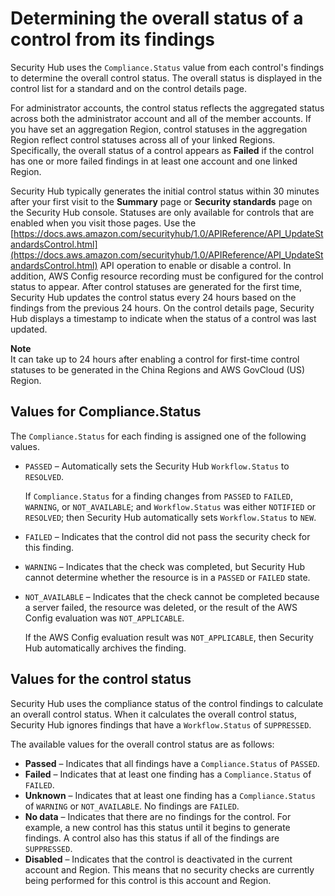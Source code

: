 # Determining the overall status of a control from its findings<a name="controls-overall-status"></a>

Security Hub uses the `Compliance.Status` value from each control's findings to determine the overall control status\. The overall status is displayed in the control list for a standard and on the control details page\.

For administrator accounts, the control status reflects the aggregated status across both the administrator account and all of the member accounts\. If you have set an aggregation Region, control statuses in the aggregation Region reflect control statuses across all of your linked Regions\. Specifically, the overall status of a control appears as **Failed** if the control has one or more failed findings in at least one account and one linked Region\.

Security Hub typically generates the initial control status within 30 minutes after your first visit to the **Summary** page or **Security standards** page on the Security Hub console\. Statuses are only available for controls that are enabled when you visit those pages\. Use the [https://docs.aws.amazon.com/securityhub/1.0/APIReference/API_UpdateStandardsControl.html](https://docs.aws.amazon.com/securityhub/1.0/APIReference/API_UpdateStandardsControl.html) API operation to enable or disable a control\. In addition, AWS Config resource recording must be configured for the control status to appear\. After control statuses are generated for the first time, Security Hub updates the control status every 24 hours based on the findings from the previous 24 hours\. On the control details page, Security Hub displays a timestamp to indicate when the status of a control was last updated\.

**Note**  
It can take up to 24 hours after enabling a control for first\-time control statuses to be generated in the China Regions and AWS GovCloud \(US\) Region\.

## Values for Compliance\.Status<a name="controls-overall-status-compliance-status"></a>

The `Compliance.Status` for each finding is assigned one of the following values\.
+ `PASSED` – Automatically sets the Security Hub `Workflow.Status` to `RESOLVED`\.

  If `Compliance.Status` for a finding changes from `PASSED` to `FAILED`, `WARNING`, or `NOT_AVAILABLE`; and `Workflow.Status` was either `NOTIFIED` or `RESOLVED`; then Security Hub automatically sets `Workflow.Status` to `NEW`\.
+ `FAILED` – Indicates that the control did not pass the security check for this finding\.
+ `WARNING` – Indicates that the check was completed, but Security Hub cannot determine whether the resource is in a `PASSED` or `FAILED` state\.
+ `NOT_AVAILABLE` – Indicates that the check cannot be completed because a server failed, the resource was deleted, or the result of the AWS Config evaluation was `NOT_APPLICABLE`\.

  If the AWS Config evaluation result was `NOT_APPLICABLE`, then Security Hub automatically archives the finding\.

## Values for the control status<a name="controls-overall-status-values"></a>

Security Hub uses the compliance status of the control findings to calculate an overall control status\. When it calculates the overall control status, Security Hub ignores findings that have a `Workflow.Status` of `SUPPRESSED`\.

The available values for the overall control status are as follows:
+ **Passed** – Indicates that all findings have a `Compliance.Status` of `PASSED`\.
+ **Failed** – Indicates that at least one finding has a `Compliance.Status` of `FAILED`\.
+ **Unknown** – Indicates that at least one finding has a `Compliance.Status` of `WARNING` or `NOT_AVAILABLE`\. No findings are `FAILED`\.
+ **No data** – Indicates that there are no findings for the control\. For example, a new control has this status until it begins to generate findings\. A control also has this status if all of the findings are `SUPPRESSED`\.
+ **Disabled** – Indicates that the control is deactivated in the current account and Region\. This means that no security checks are currently being performed for this control is this account and Region\.